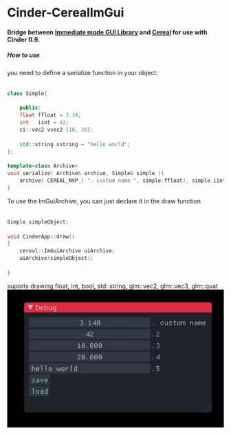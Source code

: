 Cinder-CerealImGui
===================
#### Bridge between [Immediate mode GUI Library](https://github.com/ocornut/imgui/)  and [Cereal](http://uscilab.github.io/cereal/)  for use with Cinder 0.9.


##### How to use
you need to define a serialize function in your object:

```c++

class Simple{

    public:
    float ffloat = 3.14;
    int   iint = 42;
    ci::vec2 vvec2 {10, 20};

    std::string sstring = "hello world";
};

template<class Archive>
void serialize( Archive& archive, Simple& simple ){
    archive( CEREAL_NVP_( ". custom name ", simple.ffloat), simple.iint, simple.vvec2, simple.sstring  );
}

```

To use the ImGuiArchive, you can just declare it in the draw function
```c++

Simple simpleObject;

void CinderApp::draw()
{
    cereal::ImGuiArchive uiArchive;
    uiArchive(simpleObject);
    
}
```

suports drawing float, int, bool, std::string, glm::vec2, glm::vec3, glm::quat
![e](https://github.com/Hperigo/Cinder-CerealImGui/blob/master/example.png?raw=true "example")

